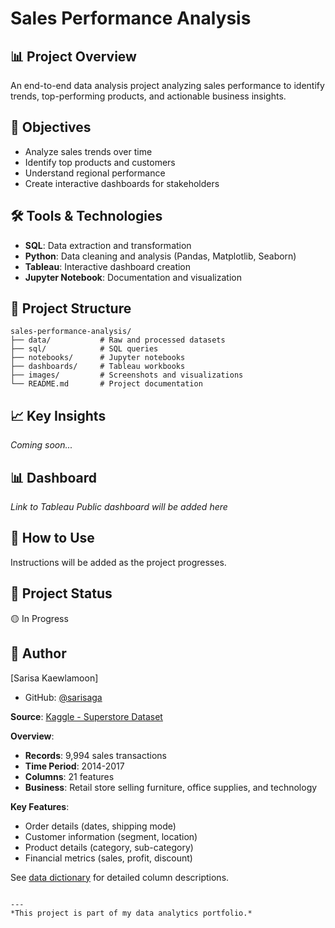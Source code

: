 # Sales Performance Analysis

## 📊 Project Overview
An end-to-end data analysis project analyzing sales performance to identify trends, top-performing products, and actionable business insights.

## 🎯 Objectives
- Analyze sales trends over time
- Identify top products and customers
- Understand regional performance
- Create interactive dashboards for stakeholders

## 🛠️ Tools & Technologies
- **SQL**: Data extraction and transformation
- **Python**: Data cleaning and analysis (Pandas, Matplotlib, Seaborn)
- **Tableau**: Interactive dashboard creation
- **Jupyter Notebook**: Documentation and visualization

## 📁 Project Structure
```
sales-performance-analysis/
├── data/           # Raw and processed datasets
├── sql/            # SQL queries
├── notebooks/      # Jupyter notebooks
├── dashboards/     # Tableau workbooks
├── images/         # Screenshots and visualizations
└── README.md       # Project documentation
```

## 📈 Key Insights
_Coming soon..._

## 📊 Dashboard
_Link to Tableau Public dashboard will be added here_

## 🚀 How to Use
Instructions will be added as the project progresses.

## 📝 Project Status
🟡 In Progress

## 👤 Author
[Sarisa Kaewlamoon]
- GitHub: [@sarisaga](https://github.com/sarisaga)

**Source**: [Kaggle - Superstore Dataset](https://www.kaggle.com/datasets/vivek468/superstore-dataset-final)

**Overview**:
- **Records**: 9,994 sales transactions
- **Time Period**: 2014-2017
- **Columns**: 21 features
- **Business**: Retail store selling furniture, office supplies, and technology

**Key Features**:
- Order details (dates, shipping mode)
- Customer information (segment, location)
- Product details (category, sub-category)
- Financial metrics (sales, profit, discount)

See [data dictionary](data/data_dictionary.md) for detailed column descriptions.
```

---
*This project is part of my data analytics portfolio.*
```